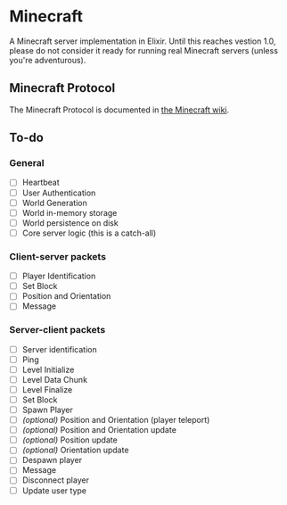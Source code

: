 # Minecraft

A Minecraft server implementation in Elixir. Until this reaches vestion 1.0, please do not consider it ready for running real Minecraft servers (unless you're adventurous).

## Minecraft Protocol

The Minecraft Protocol is documented in [the Minecraft wiki](https://minecraft.gamepedia.com/Classic_server_protocoli).

## To-do

### General

- [ ] Heartbeat
- [ ] User Authentication
- [ ] World Generation
- [ ] World in-memory storage
- [ ] World persistence on disk
- [ ] Core server logic (this is a catch-all)

### Client-server packets

- [ ] Player Identification
- [ ] Set Block
- [ ] Position and Orientation
- [ ] Message

### Server-client packets

- [ ] Server identification
- [ ] Ping
- [ ] Level Initialize
- [ ] Level Data Chunk
- [ ] Level Finalize
- [ ] Set Block
- [ ] Spawn Player
- [ ] *(optional)* Position and Orientation (player teleport)
- [ ] *(optional)* Position and Orientation update
- [ ] *(optional)* Position update
- [ ] *(optional)* Orientation update
- [ ] Despawn player
- [ ] Message
- [ ] Disconnect player
- [ ] Update user type
